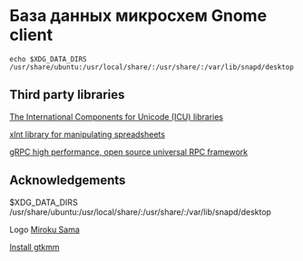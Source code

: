 # База данных микросхем Gnome client

```
echo $XDG_DATA_DIRS
/usr/share/ubuntu:/usr/local/share/:/usr/share/:/var/lib/snapd/desktop
```

## Third party libraries

[The International Components for Unicode (ICU) libraries](https://icu.unicode.org/)

[xlnt library for manipulating spreadsheets](https://github.com/tfussell/xlnt)

[gRPC high performance, open source universal RPC framework](https://grpc.io/)

## Acknowledgements 

$XDG_DATA_DIRS
/usr/share/ubuntu:/usr/local/share/:/usr/share/:/var/lib/snapd/desktop

Logo [Miroku Sama](https://thenounproject.com/icon/stack-24435/) 

[Install gtkmm](https://gist.github.com/jerrywang94/ffd370d2e42918817bbfb765def7d771)
